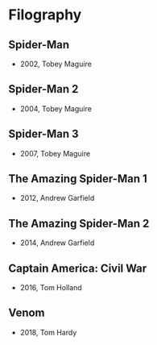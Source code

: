 # Filography

## Spider-Man

- 2002, Tobey Maguire

## Spider-Man 2

- 2004, Tobey Maguire

## Spider-Man 3

- 2007, Tobey Maguire

## The Amazing Spider-Man 1

- 2012, Andrew Garfield

## The Amazing Spider-Man 2

- 2014, Andrew Garfield

## Captain America: Civil War

- 2016, Tom Holland

## Venom
 
- 2018, Tom Hardy
